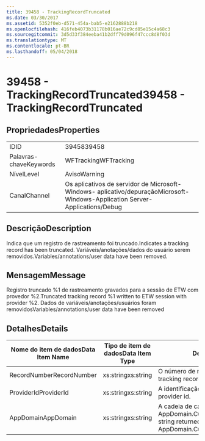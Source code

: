 ```yaml
---
title: 39458 - TrackingRecordTruncated
ms.date: 03/30/2017
ms.assetid: 5352f0eb-d571-454a-bab5-e2162888b218
ms.openlocfilehash: 416feb4073b31178b016ae72c9cd85e15c4a68c3
ms.sourcegitcommit: 3d5d33f384eeba41b2dff79d096f47ccc8d8f03d
ms.translationtype: MT
ms.contentlocale: pt-BR
ms.lasthandoff: 05/04/2018
---
```

# <a name="39458---trackingrecordtruncated"></a><span data-ttu-id="4e3be-102">39458 - TrackingRecordTruncated</span><span class="sxs-lookup"><span data-stu-id="4e3be-102">39458 - TrackingRecordTruncated</span></span>
## <a name="properties"></a><span data-ttu-id="4e3be-103">Propriedades</span><span class="sxs-lookup"><span data-stu-id="4e3be-103">Properties</span></span>  
  
|||  
|-|-|  
|<span data-ttu-id="4e3be-104">ID</span><span class="sxs-lookup"><span data-stu-id="4e3be-104">ID</span></span>|<span data-ttu-id="4e3be-105">39458</span><span class="sxs-lookup"><span data-stu-id="4e3be-105">39458</span></span>|  
|<span data-ttu-id="4e3be-106">Palavras-chave</span><span class="sxs-lookup"><span data-stu-id="4e3be-106">Keywords</span></span>|<span data-ttu-id="4e3be-107">WFTracking</span><span class="sxs-lookup"><span data-stu-id="4e3be-107">WFTracking</span></span>|  
|<span data-ttu-id="4e3be-108">Nível</span><span class="sxs-lookup"><span data-stu-id="4e3be-108">Level</span></span>|<span data-ttu-id="4e3be-109">Aviso</span><span class="sxs-lookup"><span data-stu-id="4e3be-109">Warning</span></span>|  
|<span data-ttu-id="4e3be-110">Canal</span><span class="sxs-lookup"><span data-stu-id="4e3be-110">Channel</span></span>|<span data-ttu-id="4e3be-111">Os aplicativos de servidor de Microsoft-Windows- aplicativo/depuração</span><span class="sxs-lookup"><span data-stu-id="4e3be-111">Microsoft-Windows-Application Server-Applications/Debug</span></span>|  
  
## <a name="description"></a><span data-ttu-id="4e3be-112">Descrição</span><span class="sxs-lookup"><span data-stu-id="4e3be-112">Description</span></span>  
 <span data-ttu-id="4e3be-113">Indica que um registro de rastreamento foi truncado.</span><span class="sxs-lookup"><span data-stu-id="4e3be-113">Indicates a tracking record has been truncated.</span></span> <span data-ttu-id="4e3be-114">Variáveis/anotações/dados do usuário serem removidos.</span><span class="sxs-lookup"><span data-stu-id="4e3be-114">Variables/annotations/user data have been removed.</span></span>  
  
## <a name="message"></a><span data-ttu-id="4e3be-115">Mensagem</span><span class="sxs-lookup"><span data-stu-id="4e3be-115">Message</span></span>  
 <span data-ttu-id="4e3be-116">Registro truncado %1 de rastreamento gravados para a sessão de ETW com provedor %2.</span><span class="sxs-lookup"><span data-stu-id="4e3be-116">Truncated tracking record %1 written to ETW session with provider %2.</span></span> <span data-ttu-id="4e3be-117">Dados de variáveis/anotações/usuários foram removidos</span><span class="sxs-lookup"><span data-stu-id="4e3be-117">Variables/annotations/user data have been removed</span></span>  
  
## <a name="details"></a><span data-ttu-id="4e3be-118">Detalhes</span><span class="sxs-lookup"><span data-stu-id="4e3be-118">Details</span></span>  
  
|<span data-ttu-id="4e3be-119">Nome do item de dados</span><span class="sxs-lookup"><span data-stu-id="4e3be-119">Data Item Name</span></span>|<span data-ttu-id="4e3be-120">Tipo de item de dados</span><span class="sxs-lookup"><span data-stu-id="4e3be-120">Data Item Type</span></span>|<span data-ttu-id="4e3be-121">Descrição</span><span class="sxs-lookup"><span data-stu-id="4e3be-121">Description</span></span>|  
|--------------------|--------------------|-----------------|  
|<span data-ttu-id="4e3be-122">RecordNumber</span><span class="sxs-lookup"><span data-stu-id="4e3be-122">RecordNumber</span></span>|<span data-ttu-id="4e3be-123">xs:string</span><span class="sxs-lookup"><span data-stu-id="4e3be-123">xs:string</span></span>|<span data-ttu-id="4e3be-124">O número de registro controlando.</span><span class="sxs-lookup"><span data-stu-id="4e3be-124">The tracking record number.</span></span>|  
|<span data-ttu-id="4e3be-125">ProviderId</span><span class="sxs-lookup"><span data-stu-id="4e3be-125">ProviderId</span></span>|<span data-ttu-id="4e3be-126">xs:string</span><span class="sxs-lookup"><span data-stu-id="4e3be-126">xs:string</span></span>|<span data-ttu-id="4e3be-127">A identificação do provedor de ETW</span><span class="sxs-lookup"><span data-stu-id="4e3be-127">The ETW provider id.</span></span>|  
|<span data-ttu-id="4e3be-128">AppDomain</span><span class="sxs-lookup"><span data-stu-id="4e3be-128">AppDomain</span></span>|<span data-ttu-id="4e3be-129">xs:string</span><span class="sxs-lookup"><span data-stu-id="4e3be-129">xs:string</span></span>|<span data-ttu-id="4e3be-130">A cadeia de caracteres retornada por AppDomain.CurrentDomain.FriendlyName.</span><span class="sxs-lookup"><span data-stu-id="4e3be-130">The string returned by AppDomain.CurrentDomain.FriendlyName.</span></span>|

